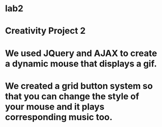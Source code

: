 # lab2

# Creativity Project 2

# We used JQuery and AJAX to create a dynamic mouse that displays a gif. 

# We created a grid button system so that you can change the style of your mouse and it plays corresponding music too.